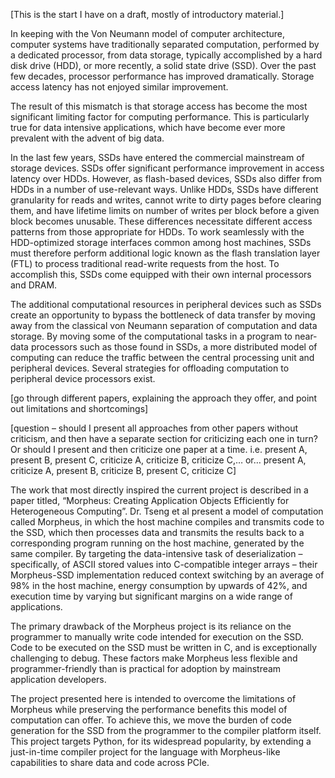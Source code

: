 [This is the start I have on a draft, mostly of introductory material.]

In keeping with the Von Neumann model of computer architecture, computer systems have traditionally separated computation, performed by a dedicated processor, from data storage, typically accomplished by a hard disk drive (HDD), or more recently, a solid state drive (SSD). Over the past few decades, processor performance has improved dramatically. Storage access latency has not enjoyed similar improvement.

The result of this mismatch is that storage access has become the most significant limiting factor for computing performance. This is particularly true for data intensive applications, which have become ever more prevalent with the advent of big data.

In the last few years, SSDs have entered the commercial mainstream of storage devices. SSDs offer significant performance improvement in access latency over HDDs. However, as flash-based devices, SSDs also differ from HDDs in a number of use-relevant ways. Unlike HDDs, SSDs have different granularity for reads and writes, cannot write to dirty pages before clearing them, and have lifetime limits on number of writes per block before a given block becomes unusable. These differences necessitate different access patterns from those appropriate for HDDs. To work seamlessly with the HDD-optimized storage interfaces common among host machines, SSDs must therefore perform additional logic known as the flash translation layer (FTL) to process traditional read-write requests from the host. To accomplish this, SSDs come equipped with their own internal processors and DRAM.

The additional computational resources in peripheral devices such as SSDs create an opportunity to bypass the bottleneck of data transfer by moving away from the classical von Neumann separation of computation and data storage. By moving some of the computational tasks in a program to near-data processors such as those found in SSDs, a more distributed model of computing can reduce the traffic between the central processing unit and peripheral devices. Several strategies for offloading computation to peripheral device processors exist.

[go through different papers, explaining the approach they offer, and point out limitations and shortcomings]

[question – should I present all approaches from other papers without criticism, and then have a separate section for criticizing each one in turn? Or should I present and then criticize one paper at a time. i.e. present A, present B, present C, criticize A, criticize B, criticize C,… or… present A, criticize A, present B, criticize B, present C, criticize C]

The work that most directly inspired the current project is described in a paper titled, “Morpheus: Creating Application Objects Efficiently for Heterogeneous Computing”. Dr. Tseng et al present a model of computation called Morpheus, in which the host machine compiles and transmits code to the SSD, which then processes data and transmits the results back to a corresponding program running on the host machine, generated by the same compiler. By targeting the data-intensive task of deserialization – specifically, of ASCII stored values into C-compatible integer arrays – their Morpheus-SSD implementation reduced context switching by an average of 98% in the host machine, energy consumption by upwards of 42%, and execution time by varying but significant margins on a wide range of applications.

The primary drawback of the Morpheus project is its reliance on the programmer to manually write code intended for execution on the SSD. Code to be executed on the SSD must be written in C, and is exceptionally challenging to debug. These factors make Morpheus less flexible and programmer-friendly than is practical for adoption by mainstream application developers.

The project presented here is intended to overcome the limitations of Morpheus while preserving the performance benefits this model of computation can offer. To achieve this, we move the burden of code generation for the SSD from the programmer to the compiler platform itself. This project targets Python, for its widespread popularity, by extending a just-in-time compiler project for the language with Morpheus-like capabilities to share data and code across PCIe. 





